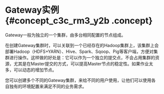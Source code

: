 # Gateway实例 {#concept_c3c_rm3_y2b .concept}

Gateway一般为独立的一个集群，由多台相同配置的节点组成。

在创建Gateway集群时，可以关联到一个已经存在的Hadoop集群上，该集群上会部署Hadoop（HDFS+YARN）、Hive、Spark、Sqoop、Pig等客户端，方便对集群进行操作。这样做的好处是：它可以作为一个独立的提交点，不会占用集群的资源，尤其是在Master提交的方式，可以提高Master节点的稳定性。如果作业太多，可以动态的增加节点。

您可以创建多个不同的Gateway集群，来给不同的用户使用，让他们可以使用各自独有的环境配置来满足不同的业务需求。

